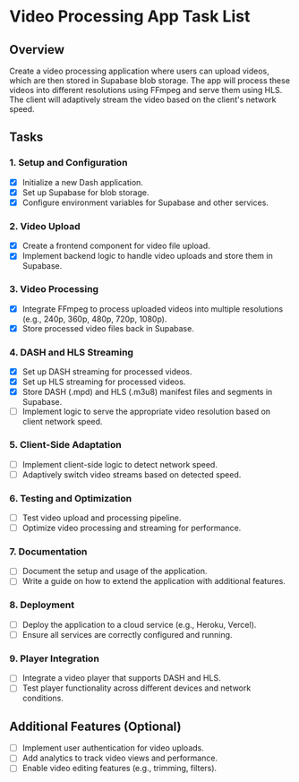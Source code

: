 # Video Processing App Task List

## Overview
Create a video processing application where users can upload videos, which are then stored in Supabase blob storage. The app will process these videos into different resolutions using FFmpeg and serve them using HLS. The client will adaptively stream the video based on the client's network speed.

## Tasks

### 1. Setup and Configuration
- [x] Initialize a new Dash application.
- [x] Set up Supabase for blob storage.
- [x] Configure environment variables for Supabase and other services.

### 2. Video Upload
- [x] Create a frontend component for video file upload.
- [x] Implement backend logic to handle video uploads and store them in Supabase.

### 3. Video Processing
- [x] Integrate FFmpeg to process uploaded videos into multiple resolutions (e.g., 240p, 360p, 480p, 720p, 1080p).
- [x] Store processed video files back in Supabase.

### 4. DASH and HLS Streaming
- [x] Set up DASH streaming for processed videos.
- [x] Set up HLS streaming for processed videos.
- [x] Store DASH (.mpd) and HLS (.m3u8) manifest files and segments in Supabase.
- [ ] Implement logic to serve the appropriate video resolution based on client network speed.

### 5. Client-Side Adaptation
- [ ] Implement client-side logic to detect network speed.
- [ ] Adaptively switch video streams based on detected speed.

### 6. Testing and Optimization
- [ ] Test video upload and processing pipeline.
- [ ] Optimize video processing and streaming for performance.

### 7. Documentation
- [ ] Document the setup and usage of the application.
- [ ] Write a guide on how to extend the application with additional features.

### 8. Deployment
- [ ] Deploy the application to a cloud service (e.g., Heroku, Vercel).
- [ ] Ensure all services are correctly configured and running.

### 9. Player Integration
- [ ] Integrate a video player that supports DASH and HLS.
- [ ] Test player functionality across different devices and network conditions.

## Additional Features (Optional)
- [ ] Implement user authentication for video uploads.
- [ ] Add analytics to track video views and performance.
- [ ] Enable video editing features (e.g., trimming, filters). 